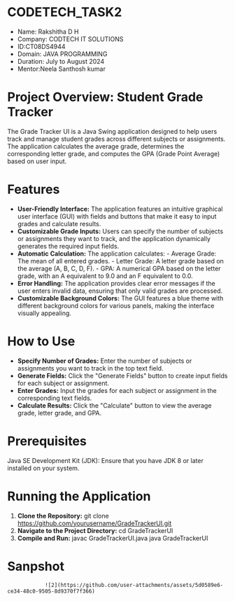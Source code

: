 # CODETECH_TASK2

- Name: Rakshitha D H
- Company: CODTECH IT SOLUTIONS 
- ID:CT08DS4944
- Domain: JAVA PROGRAMMING
- Duration: July to August 2024 
- Mentor:Neela Santhosh kumar

# Project Overview: **Student Grade Tracker**
The Grade Tracker UI is a Java Swing application designed to help users track and manage student grades across different subjects or assignments. The application calculates the average grade, determines the corresponding letter grade, and computes the GPA (Grade Point Average) based on user input.

# Features
- **User-Friendly Interface:** The application features an intuitive graphical user interface (GUI) with fields and buttons that make it easy to input grades and calculate results.
- **Customizable Grade Inputs:** Users can specify the number of subjects or assignments they want to track, and the application dynamically generates the required input fields.
- **Automatic Calculation:** The application calculates:
        - Average Grade: The mean of all entered grades.
        - Letter Grade: A letter grade based on the average (A, B, C, D, F).
        - GPA: A numerical GPA based on the letter grade, with an A equivalent to 9.0 and an F equivalent to 0.0.
- **Error Handling:** The application provides clear error messages if the user enters invalid data, ensuring that only valid grades are processed.
- **Customizable Background Colors:** The GUI features a blue theme with different background colors for various panels, making the interface visually appealing.

# How to Use
- **Specify Number of Grades:** Enter the number of subjects or assignments you want to track in the top text field.
- **Generate Fields:** Click the "Generate Fields" button to create input fields for each subject or assignment.
- **Enter Grades:** Input the grades for each subject or assignment in the corresponding text fields.
- **Calculate Results:** Click the "Calculate" button to view the average grade, letter grade, and GPA.

# Prerequisites
Java SE Development Kit (JDK): Ensure that you have JDK 8 or later installed on your system.

# Running the Application
1. **Clone the Repository:** git clone https://github.com/yourusername/GradeTrackerUI.git
2. **Navigate to the Project Directory:** cd GradeTrackerUI
3. **Compile and Run:** javac GradeTrackerUI.java
                        java GradeTrackerUI
# Sanpshot
                ![2](https://github.com/user-attachments/assets/5d0589e6-ce34-48c0-9505-8d9370f7f366)

